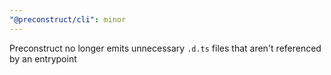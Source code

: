 ```yaml
---
"@preconstruct/cli": minor
---
```


Preconstruct no longer emits unnecessary `.d.ts` files that aren't referenced by an entrypoint
